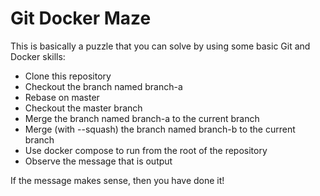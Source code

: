 # Git Docker Maze 
 
This is basically a puzzle that you can solve by using some basic Git and Docker skills: 
- Clone this repository 
- Checkout the branch named branch-a 
- Rebase on master 
- Checkout the master branch 
- Merge the branch named branch-a to the current branch 
- Merge (with --squash) the branch named branch-b to the current branch 
- Use docker compose to run from the root of the repository 
- Observe the message that is output 
 
If the message makes sense, then you have done it! 
 
